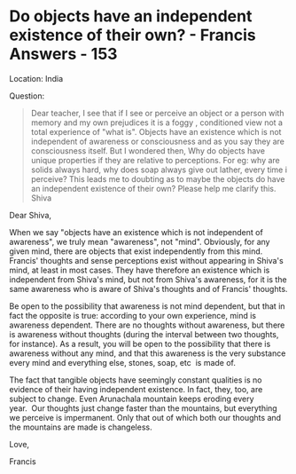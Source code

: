 # Do objects have an independent existence of their own? - Francis Answers - 153

Location: India

Question:

>Dear teacher, I see that if I see or perceive an object or a person with memory and my own prejudices it is a foggy , conditioned view not a total experience of "what is". Objects have an existence which is not independent of awareness or consciousness and as you say they are consciousness itself. But I wondered then, Why do objects have unique properties if they are relative to perceptions. For eg: why are solids always hard, why does soap always give out lather, every time i perceive? This leads me to doubting as to maybe the objects do have an independent existence of their own? Please help me clarify this. Shiva

Dear Shiva,

When we say "objects have an existence which is not independent of awareness", we truly mean "awareness", not "mind". Obviously, for any given mind, there are objects that exist independently from this mind. Francis' thoughts and sense perceptions exist without appearing in Shiva's mind, at least in most cases. They have therefore an existence which is independent from Shiva's mind, but not from Shiva's awareness, for it is the same awareness who is aware of Shiva's thoughts and of Francis' thoughts.

Be open to the possibility that awareness is not mind dependent, but that in fact the opposite is true: according to your own experience, mind is awareness dependent. There are no thoughts without awareness, but there is awareness without thoughts (during the interval between two thoughts, for instance). As a result, you will be open to the possibility that there is awareness without any mind, and that this awareness is the very substance every mind and everything else, stones, soap, etc  is made of.

The fact that tangible objects have seemingly constant qualities is no evidence of their having independent existence. In fact, they, too, are subject to change. Even Arunachala mountain keeps eroding every year.  Our thoughts just change faster than the mountains, but everything we perceive is impermanent. Only that out of which both our thoughts and the mountains are made is changeless.

Love,

Francis

